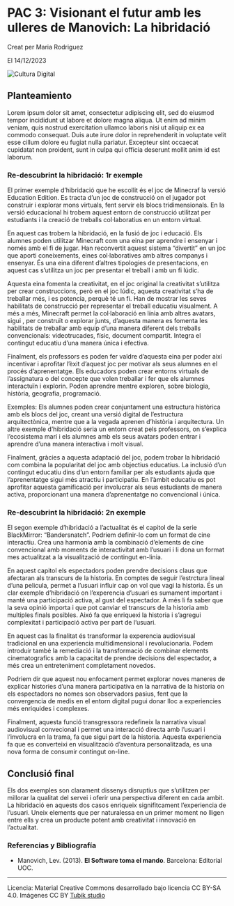 # PAC 3: Visionant el futur amb les ulleres de Manovich: La hibridació

 


Creat per Maria Rodriguez 


El 14/12/2023

![Cultura Digital](file:///C:/Users/Maria/Downloads/young-woman-holding-tablet-with-spotify-app.jpg) 



## Planteamiento


Lorem ipsum dolor sit amet, consectetur adipiscing elit, sed do eiusmod tempor incididunt ut labore et dolore magna aliqua. Ut enim ad minim veniam, quis nostrud exercitation ullamco laboris nisi ut aliquip ex ea commodo consequat. Duis aute irure dolor in reprehenderit in voluptate velit esse cillum dolore eu fugiat nulla pariatur. Excepteur sint occaecat cupidatat non proident, sunt in culpa qui officia deserunt mollit anim id est laborum.


### Re-descubrint la hibridació: 1r exemple

El primer exemple d’hibridació que he escollit és el joc de Minecraf la versió Education Edition. Es tracta d’un joc de construcció on el jugador pot construir i explorar mons virtuals, fent servir els blocs tridimensionals. En la versió educacional hi trobem aquest entorn de construcció utilitzat per estudiants i la creació de treballs col·laboratius en un entorn virtual. 

En aquest cas trobem la hibridació, en la fusió de joc i educació. Els alumnes poden utilitzar Minecraft com una eina per aprendre i ensenyar i només amb el fi de jugar. Han reconvertit aquest sistema “divertit” en un joc que aporti coneixements, eines col·laboratives amb altres companys i ensenyar. És una eina diferent d’altres tipologies de presentacions, en aquest cas s’utilitza un joc per presentar el treball i amb un fi lúdic. 

Aquesta eina fomenta la creativitat, en el joc original la creativitat s’utilitza per crear construccions, però en el joc lúdic, aquesta creativitat s’ha de treballar més, i es potencia, perquè té un fi. Han de mostrar les seves habilitats de construcció per  representar  el treball educatiu visualment. A més a més, Minecraft permet la col·laboració en línia amb altres avatars, sigui , per construït o explorar junts, d’aquesta manera es fomenta les habilitats de treballar amb equip d’una manera diferent dels treballs convencionals: videotrucades, físic, document compartit. Integra el contingut educatiu d’una manera única i efectiva. 

Finalment, els professors es poden fer valdre d’aquesta eina per poder així incentivar i aprofitar l’èxit d’aquest joc per motivar als seus alumnes en el procés d’aprenentatge. Els educadors poden crear entorns virtuals de l’assignatura o del concepte que volen treballar i fer que els alumnes interactuïn i explorin. Poden aprendre mentre exploren, sobre biologia, història, geografia, programació. 

Exemples: Els alumnes poden crear conjuntament una estructura històrica amb els blocs del joc, creant una versió digital de l’estructura arquitectònica, mentre que a la vegada aprenen d’història i arquitectura. Un altre exemple d’hibridació seria un entorn creat pels professors, on s’explica l’ecosistema marí i els alumnes amb els seus avatars poden entrar i aprendre d’una manera interactiva i molt visual. 

Finalment, gràcies a aquesta adaptació del joc, podem trobar la hibridació com combina la popularitat del joc amb objectius educatius. La inclusió d’un contingut educatiu dins d’un entorn familiar per als estudiants ajuda que l’aprenentatge sigui més atractiu i participatiu. En l’àmbit educatiu es pot aprofitar aquesta gamificació per involucrar als seus estudiants de manera activa, proporcionant una manera d’aprenentatge no convencional i única. 



### Re-descubrint la hibridació: 2n exemple

El segon exemple d’hibridació a l’actualitat és el capitol de la serie BlackMirror: “Bandersnatch”. Podriem definir-lo com un format de cine interactiu. Crea una harmonia amb la combinació d’elements de cine convencional amb moments de interactivitat amb l’usuari i li dona un format mes actualitzat a la visualització de contingut en-linia. 

En aquest capitol els espectadors poden prendre decisions claus que afectaran als transcurs de la historia. En comptes de seguir l’estrctura lineal d’una pelicula, permet a l’usuari influir cap on vol que vagi la historia. És un clar exemple d’hibridació on l’experencia d’usuari es sumament important i manté una participació activa, al gust del espectador. A més li fa saber que la seva opinió importa i que pot canviar el transcurs de la historia amb multiples finals posibles. Aixó fa que enriquexi la historia i s’agregui complexitat i participació activa per part de l’usuari. 

En aquest cas la finalitat és transformar la experencia audiovisual tradicional en una experiencia multidimensional i revolucionaria. Podem introduir també la remediació i la transformació de combinar elements cinematografics amb la capacitat de prendre decisions del espectador, a més crea un entreteniment completament novedos. 

Podriem dir que aquest nou enfocament permet explorar noves maneres de explicar histories d’una manera participativa en la narrativa de la historia on els espectadors no nomes son observadors pasius, fent que la convergencia de medis en el entorn digital pugui donar lloc a experiencies més enriquides i complexes. 

Finalment, aquesta funció transgressora redefineix la narrativa visual audiovisual convecional i permet una interacció directa amb l’usuari i l’involucra en la trama, fa que sigui part de la historia. Aquesta experiencia fa que es converteixi en visualització d’aventura personalitzada, es una nova forma de consumir contingut on-line.

## Conclusió final

Els dos exemples son clarament dissenys disruptius que s’utilitzen per millorar la qualitat del servei i oferir una perspectiva diferent en cada ambit. La hibridació en aquests dos casos enriqueix signifitcament l’experiencia de l’usuari. Uneix elements que per naturalessa en un primer moment no lligen entre ells y crea un producte potent amb creativitat i innovació en l’actualitat. 




### Referencias y Bibliografía

* Manovich, Lev. (2013). **El Software toma el mando**. Barcelona: Editorial UOC. 


----

Licencia: Material Creative Commons desarrollado bajo licencia CC BY-SA 4.0. Imágenes CC BY [Tubik studio](https://blog.tubikstudio.com/how-to-create-original-flat-illustrations-designers-tips/) 
